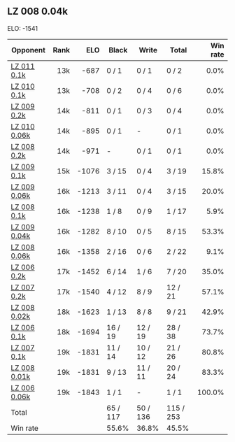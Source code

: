 ## LZ 008 0.04k ##

ELO: -1541

Opponent | Rank | ELO | Black | Write | Total | Win rate
---------|-----:|----:|-------|-------|-------|-------:
[LZ 011 0.1k](LZ%20011%200.1k.md) | 13k | -687 | 0 / 1 | 0 / 1 | 0 / 2 | 0.0%
[LZ 010 0.1k](LZ%20010%200.1k.md) | 13k | -708 | 0 / 2 | 0 / 4 | 0 / 6 | 0.0%
[LZ 009 0.2k](LZ%20009%200.2k.md) | 14k | -811 | 0 / 1 | 0 / 3 | 0 / 4 | 0.0%
[LZ 010 0.06k](LZ%20010%200.06k.md) | 14k | -895 | 0 / 1 | - | 0 / 1 | 0.0%
[LZ 008 0.2k](LZ%20008%200.2k.md) | 14k | -971 | - | 0 / 1 | 0 / 1 | 0.0%
[LZ 009 0.1k](LZ%20009%200.1k.md) | 15k | -1076 | 3 / 15 | 0 / 4 | 3 / 19 | 15.8%
[LZ 009 0.06k](LZ%20009%200.06k.md) | 16k | -1213 | 3 / 11 | 0 / 4 | 3 / 15 | 20.0%
[LZ 008 0.1k](LZ%20008%200.1k.md) | 16k | -1238 | 1 / 8 | 0 / 9 | 1 / 17 | 5.9%
[LZ 009 0.04k](LZ%20009%200.04k.md) | 16k | -1282 | 8 / 10 | 0 / 5 | 8 / 15 | 53.3%
[LZ 008 0.06k](LZ%20008%200.06k.md) | 16k | -1358 | 2 / 16 | 0 / 6 | 2 / 22 | 9.1%
[LZ 006 0.2k](LZ%20006%200.2k.md) | 17k | -1452 | 6 / 14 | 1 / 6 | 7 / 20 | 35.0%
[LZ 007 0.2k](LZ%20007%200.2k.md) | 17k | -1540 | 4 / 12 | 8 / 9 | 12 / 21 | 57.1%
[LZ 008 0.02k](LZ%20008%200.02k.md) | 18k | -1623 | 1 / 13 | 8 / 8 | 9 / 21 | 42.9%
[LZ 006 0.1k](LZ%20006%200.1k.md) | 18k | -1694 | 16 / 19 | 12 / 19 | 28 / 38 | 73.7%
[LZ 007 0.1k](LZ%20007%200.1k.md) | 19k | -1831 | 11 / 14 | 10 / 12 | 21 / 26 | 80.8%
[LZ 008 0.01k](LZ%20008%200.01k.md) | 19k | -1831 | 9 / 13 | 11 / 11 | 20 / 24 | 83.3%
[LZ 006 0.06k](LZ%20006%200.06k.md) | 19k | -1843 | 1 / 1 | - | 1 / 1 | 100.0%
Total | | | 65 / 117 | 50 / 136 | 115 / 253 | 
Win rate| | | 55.6% | 36.8% | 45.5% | 
